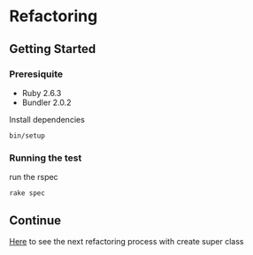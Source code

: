 # Refactoring

## Getting Started
### Preresiquite
- Ruby 2.6.3
- Bundler 2.0.2

Install dependencies
```
bin/setup
```

### Running the test
run the rspec
```
rake spec
```

## Continue
[Here](https://github.com/meysifk/Refactoring-Exercise) to see the next refactoring process with create super class

